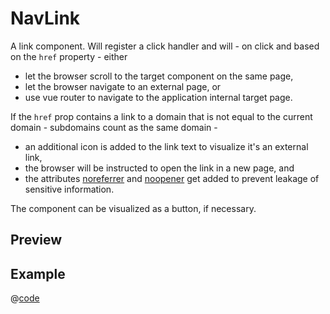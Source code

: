 # NavLink <Badge type="tip" text="since v0.4.0" vertical="top" /> <Badge type="themeable" text="themeable" vertical="top" />

A link component. Will register a click handler and will - on click and based on the `href` property - either 
- let the browser scroll to the target component on the same page,
- let the browser navigate to an external page, or
- use vue router to navigate to the application internal target page.

If the `href` prop contains a link to a domain that is not equal to the current domain - subdomains count as the same domain - 
- an additional icon is added to the link text to visualize it's an external link, 
- the browser will be instructed to open the link in a new page, and
- the attributes [noreferrer](https://developer.mozilla.org/en-US/docs/Web/HTML/Link_types/noreferrer) and [noopener](https://developer.mozilla.org/en-US/docs/Web/HTML/Link_types/noopener) get added to prevent leakage of sensitive information.

The component can be visualized as a button, if necessary. 

## Preview
<ClientOnly>
  <DynamicComponentDisplay type="NavLink" href="https://www.discue.io">
    <NavLinkPreview/>
  </DynamicComponentDisplay>
</ClientOnly>

## Example
@[code](@examples/NavLinkExample.vue)